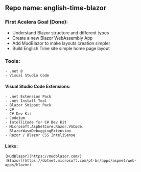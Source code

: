 ## Repo name: english-time-blazor

### First Acelera Goal (Done):
* Understand Blazor structure and different types
* Create a new Blazor WebAssembly App
* Add MudBlazor to make layouts creation simpler
* Build English Time site simple home page layout


### Tools:
    - .net 8
    - Visual Studio Code
#### Visual Studio Code Extensions:
    - .net Extension Pack
    - .net Install Tool
    - Blazor Snippet Pack
    - C#
    - C# Dev Kit
    - Codeium
    - IntelliCode for C# Dev Kit
    - Microsoft.AspNetCore.Razor.VSCode.
    - BlazorWasmDebuggingExtension
    - Razor / Blazor CSS InteliSense

#### Links:
    [MudBlazor](https://mudblazor.com/)
    [Blazor](https://dotnet.microsoft.com/pt-br/apps/aspnet/web-apps/blazor)

